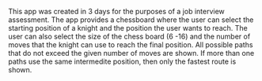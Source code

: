 This app was created in 3 days for the purposes of a job interview assessment.
The app provides a chessboard where the user can select the starting position of a knight and the position the user wants to reach.
The user can also select the size of the chess board (6 -16) and the number of moves that the knight can use to reach the final position.
All possible paths that do not exceed the given number of moves are shown.
If more than one paths use the same intermedite position, then only the fastest route is shown.
